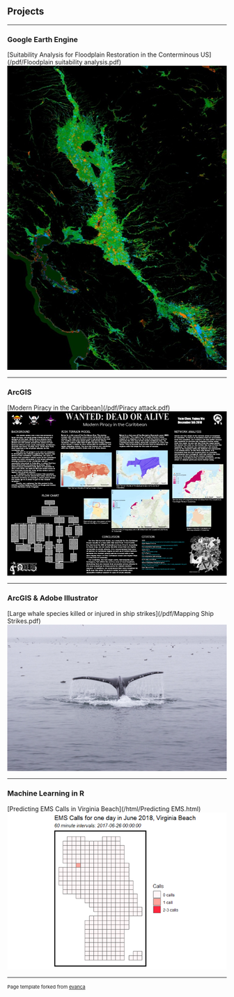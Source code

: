 ## Projects

---

### Google Earth Engine 

[Suitability Analysis for Floodplain Restoration in the Conterminous US](/pdf/Floodplain suitability analysis.pdf)
<img src="images/floodplain.jpg?raw=true"/>

---

### ArcGIS 
[Modern Piracy in the Caribbean](/pdf/Piracy attack.pdf)
<img src="images/piracy.JPG?raw=true"/>

---

### ArcGIS & Adobe Illustrator
[Large whale species killed or injured in ship strikes](/pdf/Mapping Ship Strikes.pdf)
<img src="images/whale.JPG?raw=true"/>

---

### Machine Learning in R 
[Predicting EMS Calls in Virginia Beach](/html/Predicting EMS.html)
<img src="images/EMS calls.gif?raw=true"/>

---
<p style="font-size:11px">Page template forked from <a href="https://github.com/evanca/quick-portfolio">evanca</a></p>
<!-- Remove above link if you don't want to attibute -->
